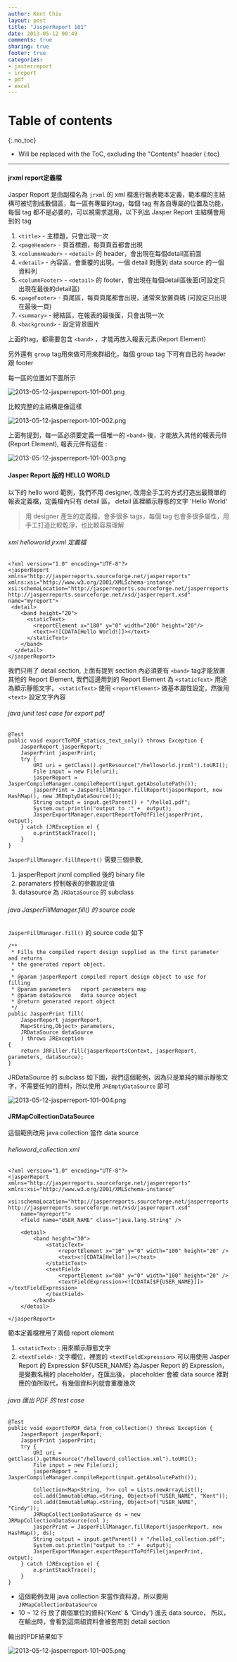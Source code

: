 ```yaml
---
author: Kent Chiu
layout: post
title: "JasperReport 101"
date: 2013-05-12 00:49
comments: true
sharing: true
footer: true
categories: 
- jasterreport
- ireport
- pdf
- excel
---
```


# Table of contents
{:.no_toc}

* Will be replaced with the ToC, excluding the "Contents" header
{:toc}

----------------------------------------------------------------



#### jrxml  report定義檔

Jasper Report 是由副檔名為 `jrxml` 的 xml 檔進行報表範本定義，範本檔的主結構可被切割成數個區，每一區有專屬的tag，每個 tag 有各自專屬的位置及功能，
每個 tag 都不是必要的，可以視需求選用，以下列出 Jasper Report 主結構會用到的 tag

1. `<title>` 			- 主標題，只會出現一次
2. `<pageHeader>` 		- 頁首標題，每頁頁首都會出現
3. `<columnHeader>`		- `<detail>` 的 header，會出現在每個detail區前面
4. `<detail>` 			- 內容區，會重覆的出現，一個 detail 對應到 data source 的一個資料列
5. `<columnFooter>`     - `<detail>` 的 footer，會出現在每個detail區後面(可設定只出現在最後的detail區)
6. `<pageFooter>` 		- 頁尾區，每頁頁尾都會出現，通常來放置頁碼 (可設定只出現在最後一頁)
7. `<summary>`			- 總結區，在報表的最後面，只會出現一次
8. `<background>`		- 設定背景圖片


上面的tag，都需要包含 `<band>` ，才能再放入報表元素(Report Element）

另外還有 `group` tag用來做可用來群組化，每個 group tag 下可有自已的 header 跟 footer


每一區的位置如下圖所示

![2013-05-12-jasperreport-101-001.png][]


比較完整的主結構是像這樣

![2013-05-12-jasperreport-101-002.png][]


上面有提到，每一區必須要定義一個唯一的 `<band>` 後，才能放入其他的報表元件 (Report Element), 報表元件有這些 :

![2013-05-12-jasperreport-101-003.png][]


#### Jasper Report 版的 HELLO WORLD

以下的 hello word 範例，我們不用 designer, 改用全手工的方式打造出最簡單的報表定義檔，定義檔內只有 detail 區， detail 區裡顯示靜態的文字 'Hello World'

> 用 designer 產生的定義檔，會多很多 tags，每個 tag 也會多很多屬性，用手工打造比較乾淨，也比較容易理解


###### xml helloworld.jrxml 定義檔
	<?xml version="1.0" encoding="UTF-8"?>
	<jasperReport xmlns="http://jasperreports.sourceforge.net/jasperreports" xmlns:xsi="http://www.w3.org/2001/XMLSchema-instance" xsi:schemaLocation="http://jasperreports.sourceforge.net/jasperreports http://jasperreports.sourceforge.net/xsd/jasperreport.xsd" name="myreport">
	 <detail>
	    <band height="20">
	      <staticText>
	        <reportElement x="180" y="0" width="200" height="20"/>
	        <text><![CDATA[Hello World!]]></text>
	      </staticText>
	    </band>
	  </detail>
	</jasperReport>


我們只用了 detail section, 上面有提到 section 內必須要有 `<band>` tag才能放置其他的 Report Element, 我們這邊用到的 Report Element 為
`<staticText>` 用途為顯示靜態文字， `<staticText>` 使用 `<reportElement>` 做基本屬性設定，然後用 `<text>` 設定文字內容


######  java junit test case for export pdf 
	@Test
	public void exportToPDF_statics_text_only() throws Exception {
		JasperReport jasperReport;
		JasperPrint jasperPrint;
		try {
			URI uri = getClass().getResource("/helloworld.jrxml").toURI();
			File input = new File(uri);
			jasperReport = JasperCompileManager.compileReport(input.getAbsolutePath());
			jasperPrint = JasperFillManager.fillReport(jasperReport, new HashMap(), new JREmptyDataSource());
			String output = input.getParent() + "/hello1.pdf";
			System.out.println("output to :" +  output);
			JasperExportManager.exportReportToPdfFile(jasperPrint, output);
		} catch (JRException e) {
			e.printStackTrace();
		}
	}



`JasperFillManager.fillReport()` 需要三個參數, 

1. 	jasperReport
	jrxml complied 後的 binary file
2.	paramaters
	控制報表的參數設定值
3.	datasource 為 `JRDataSource` 的 subclass


######  java JasperFillManager.fill() 的 source code

`JasperFillManager.fill()` 的 source code 如下

	/**
	 * Fills the compiled report design supplied as the first parameter and returns
	 * the generated report object.
	 * 
	 * @param jasperReport compiled report design object to use for filling
	 * @param parameters   report parameters map
	 * @param dataSource   data source object
	 * @return generated report object
	 */
	public JasperPrint fill(
		JasperReport jasperReport, 
		Map<String,Object> parameters, 
		JRDataSource dataSource
		) throws JRException
	{
		return JRFiller.fill(jasperReportsContext, jasperReport, parameters, dataSource);
	}

JRDataSource 的 subclass 如下圖，我們這個範例，因為只是單純的顯示靜態文字，不需要任何的資料，所以使用 `JREmptyDataSource` 即可

![2013-05-12-jasperreport-101-004.png][]


#### JRMapCollectionDataSource

這個範例改用 java collection 當作 data source

###### helloword_collection.xml

	<?xml version="1.0" encoding="UTF-8"?>
	<jasperReport xmlns="http://jasperreports.sourceforge.net/jasperreports" xmlns:xsi="http://www.w3.org/2001/XMLSchema-instance"
		xsi:schemaLocation="http://jasperreports.sourceforge.net/jasperreports http://jasperreports.sourceforge.net/xsd/jasperreport.xsd"
		name="myreport">
		<field name="USER_NAME" class="java.lang.String" />

		<detail>
			<band height="30">
				<staticText>
					<reportElement x="10" y="0" width="100" height="20" />
					<text><![CDATA[Hello!]]></text>
				</staticText>
				<textField>
					<reportElement x="80" y="0" width="100" height="20" />
					<textFieldExpression><![CDATA[$F{USER_NAME}]]></textFieldExpression>
				</textField>
			</band>
		</detail>

	</jasperReport>


範本定義檔裡用了兩個 report element 

1.	`<staticText>` : 用來顯示靜態文字
2.	`<textField>`  : 文字欄位，裡面的 `<textFieldExpression>` 可以用使用 Jasper Report 的 Expression
	$F{USER_NAME} 為Jasper Report 的 Expression，是變數名稱的 placeholder，在匯出後， 
	placeholder 會被 data source 裡對應的值所取代，有幾個資料列就會重覆幾次
 

######  java 匯出 PDF 的 test case
	@Test
	public void exportToPDF_data_from_collection() throws Exception {
		JasperReport jasperReport;
		JasperPrint jasperPrint;
		try {
			URI uri = getClass().getResource("/helloword_collection.xml").toURI();
			File input = new File(uri);
			jasperReport = JasperCompileManager.compileReport(input.getAbsolutePath());

			Collection<Map<String, ?>> col = Lists.newArrayList();
			col.add(ImmutableMap.<String, Object>of("USER_NAME", "Kent"));
			col.add(ImmutableMap.<String, Object>of("USER_NAME", "Cindy"));
			JRMapCollectionDataSource ds = new JRMapCollectionDataSource(col );
			jasperPrint = JasperFillManager.fillReport(jasperReport, new HashMap(), ds);
			String output = input.getParent() + "/hello1_collection.pdf";
			System.out.println("output to :" +  output);
			JasperExportManager.exportReportToPdfFile(jasperPrint, output);
		} catch (JRException e) {
			e.printStackTrace();
		}
	}


- 這個範例改用 java collection 來當作資料源，所以要用 `JRMapCollectionDataSource`
- 10 ~ 12 行 放了兩個單位的資料('Kent' & 'Cindy') 進去 data source， 所以，在輸出時，會看到這兩組資料會被套用到 detail section 


輸出的PDF結果如下

![2013-05-12-jasperreport-101-005.png][]



[2013-05-12-jasperreport-101-001.png]: http://blog.kent-chiu.com/images/2013-05-12/2013-05-12-jasperreport-101-001.png
[2013-05-12-jasperreport-101-002.png]: http://blog.kent-chiu.com/images/2013-05-12/2013-05-12-jasperreport-101-002.png
[2013-05-12-jasperreport-101-003.png]: http://blog.kent-chiu.com/images/2013-05-12/2013-05-12-jasperreport-101-003.png
[2013-05-12-jasperreport-101-004.png]: http://blog.kent-chiu.com/images/2013-05-12/2013-05-12-jasperreport-101-004.png
[2013-05-12-jasperreport-101-005.png]: http://blog.kent-chiu.com/images/2013-05-12/2013-05-12-jasperreport-101-005.png

